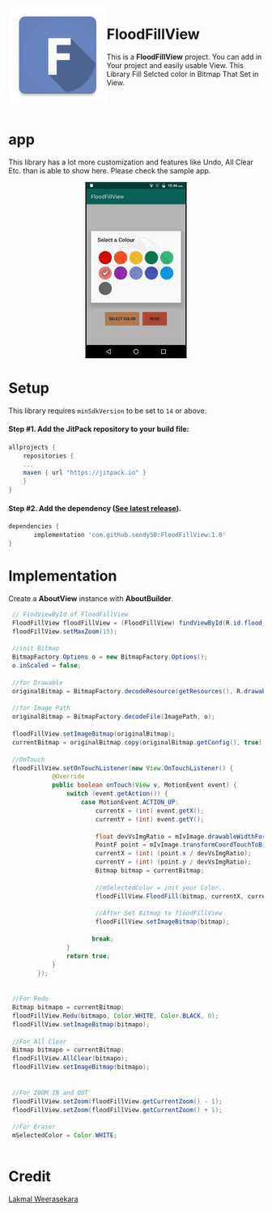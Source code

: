 <!-- Library Logo -->
<img src="app/src/main/res/mipmap-xxxhdpi/ic_launcher.png?raw=true" align="left" hspace="1" vspace="1">

<!-- Buy me a cup of coffe 
<a href='https://ko-fi.com/A406JCM' style='margin:13px;' target='_blank' align="right"><img align="right" height='36' src='https://az743702.vo.msecnd.net/cdn/kofi4.png?v=f' alt='Buy Me a Coffee at ko-fi.com' /></a>
<a href='https://play.google.com/store/apps/details?id=com.vansuita.materialabout.sample&pcampaignid=MKT-Other-global-all-co-prtnr-py-PartBadge-Mar2515-1' target='_blank' align="right"><img align="right" height='36' src='https://s20.postimg.org/muzx3w4jh/google_play_badge.png' alt='Get it on Google Play' /></a>-->

# FloodFillView


This is a **FloodFillView** project. You can add in Your project and easily usable View. This Library Fill Selcted color in Bitmap That Set in View.

</br>
</br>

# app
 This library has a lot more customization and features like Undo, All Clear Etc. than is able to show here. Please check the sample app.


<!--<img src="images/screenshots/dark.jpg" height='auto' width='270'/><img src="images/screenshots/light.jpg" height='auto' width='270'/><img src="images/screenshots/custom.jpg" height='auto' width='270'/>

[![Appetize.io](https://img.shields.io/badge/Apptize.io-Run%20Now-brightgreen.svg?)](https://appetize.io/embed/3b4dpd5kv90mpa67mp5h8mugc0?device=nexus7&scale=50&autoplay=true&orientation=portrait&deviceColor=black) [![Demo](https://img.shields.io/badge/Demo-Download-blue.svg)](http://apk-dl.com/dl/com.vansuita.materialabout.sample) 
 [![Codacy Badge](https://api.codacy.com/project/badge/Grade/118bb89e3bed43e2b462201654224a60)](https://www.codacy.com/app/jrvansuita/MaterialAbout?utm_source=github.com&amp;utm_medium=referral&amp;utm_content=jrvansuita/MaterialAbout&amp;utm_campaign=Badge_Grade) 
 <a target="_blank" href="https://developer.android.com/reference/android/os/Build.VERSION_CODES.html#GINGERBREAD"><img src="https://img.shields.io/badge/API-9%2B-blue.svg?style=flat" alt="API" /></a> -->


<p align="center">
<img src="./video.gif" width="200"/>
</p>


# Setup

This library requires `minSdkVersion` to be set to `14` or above.

#### Step #1. Add the JitPack repository to your build file:

```gradle
allprojects {
    repositories {
	...
	maven { url "https://jitpack.io" }
    }
}
```

#### Step #2. Add the dependency ([See latest release](https://jitpack.io/#sendy50/FloodFillView)).

```groovy
dependencies {
       implementation 'com.github.sendy50:FloodFillView:1.0'
}
```
# Implementation

Create a **AboutView** instance with **AboutBuilder**.
```java
 // FindViewById of FloodFillView
 FloodFillView floodFillView = (FloodFillView) findViewById(R.id.flood_fill_view);
 floodFillView.setMaxZoom(15);
 
 //init Bitmap
 BitmapFactory.Options o = new BitmapFactory.Options();
 o.inScaled = false;
 
 //for Drawable
 originalBitmap = BitmapFactory.decodeResource(getResources(), R.drawable.animal10, o);
 
 //for Image Path
 originalBitmap = BitmapFactory.decodeFile(ImagePath, o);
 
 floodFillView.setImageBitmap(originalBitmap);
 currentBitmap = originalBitmap.copy(originalBitmap.getConfig(), true);
 
 //OnTouch 
 floodFillView.setOnTouchListener(new View.OnTouchListener() {
            @Override
            public boolean onTouch(View v, MotionEvent event) {
                switch (event.getAction()) {
                    case MotionEvent.ACTION_UP:
                        currentX = (int) event.getX();
                        currentY = (int) event.getY();

                        float devVsImgRatio = mIvImage.drawableWidthForDeviceRelated / originalBitmap.getWidth();
                        PointF point = mIvImage.transformCoordTouchToBitmap(event.getX(), event.getY(), true);
                        currentX = (int) (point.x / devVsImgRatio);
                        currentY = (int) (point.y / devVsImgRatio);
                        Bitmap bitmap = currentBitmap;
                       
					    //mSelectedColor = init your Color..
					    floodFillView.FloodFill(bitmap, currentX, currentY, mSelectedColor, Color.BLACK, 0);
						
						//After Set Bitmap to floodFillView
                        floodFillView.setImageBitmap(bitmap);
                       
					   break;
                }
                return true;
            }
        });
		
		
 //For Redo
 Bitmap bitmapo = currentBitmap;
 floodFillView.Redu(bitmapo, Color.WHITE, Color.BLACK, 0);
 floodFillView.setImageBitmap(bitmapo);
 
 //For All Clear
 Bitmap bitmapo = currentBitmap;
 floodFillView.AllClear(bitmapo);
 floodFillView.setImageBitmap(bitmapo);
 
 
 //For ZOOM IN and OUT
 floodFillView.setZoom(floodFillView.getCurrentZoom() - 1);
 floodFillView.setZoom(floodFillView.getCurrentZoom() + 1);
 
 //For Eraser
 mSelectedColor = Color.WHITE;
		
```


# Credit 
[Lakmal Weerasekara](https://github.com/lakmalz)
